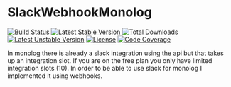 # SlackWebhookMonolog
[![Build Status](https://api.travis-ci.org/Pageon/SlackWebhookMonolog.svg)](https://travis-ci.org/Pageon/SlackWebhookMonolog)
[![Latest Stable Version](https://poser.pugx.org/pageon/slack-webhook-monolog/v/stable)](https://packagist.org/packages/pageon/slack-webhook-monolog)
[![Total Downloads](https://poser.pugx.org/pageon/slack-webhook-monolog/downloads)](https://packagist.org/packages/pageon/slack-webhook-monolog)
[![Latest Unstable Version](https://poser.pugx.org/pageon/slack-webhook-monolog/v/unstable)](https://packagist.org/packages/pageon/slack-webhook-monolog)
[![License](https://poser.pugx.org/pageon/slack-webhook-monolog/license)](https://packagist.org/packages/pageon/slack-webhook-monolog)
[![Code Coverage](https://scrutinizer-ci.com/g/Pageon/SlackWebhookMonolog/badges/coverage.png?b=master)](https://scrutinizer-ci.com/g/Pageon/SlackWebhookMonolog/?branch=master)

In monolog there is already a slack integration using the api but that takes up an integration slot.
If you are on the free plan you only have limited integration slots (10).
In order to be able to use slack for monolog I implemented it using webhooks.
